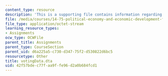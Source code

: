 ```yaml
---
content_type: resource
description: 'This is a supporting file contains information regarding Dataset: votingData.dta.'
file: /media/courses/14-75-political-economy-and-economic-development-fall-2012/42f57bdec77faa9ffe96d2a0b684fcd1_votingData.dta
file_type: application/octet-stream
learning_resource_types:
- Assignments
ocw_type: OCWFile
parent_title: Assignments
parent_type: CourseSection
parent_uid: d6a225a5-c730-d347-75f2-d530822d6bc5
resourcetype: Other
title: votingData.dta
uid: 42f57bde-c77f-aa9f-fe96-d2a0b684fcd1
---
```

